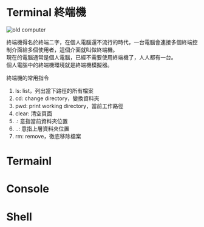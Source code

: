 # Terminal 終端機

![old computer](https://i.pinimg.com/originals/3a/65/a5/3a65a5f4ef238fce307d0116af6b23f1.jpg)

終端機得名於終端二字，在個人電腦還不流行的時代，一台電腦會連接多個終端控制介面給多個使用者，這個介面就叫做終端機。  
現在的電腦通常是個人電腦，已經不需要使用終端機了，人人都有一台。   
個人電腦中的終端機環境就是終端機模擬器。   

終端機的常用指令   

1. ls: list，列出當下路徑的所有檔案
2. cd: change directory，變換資料夾
3. pwd: print working directory，當前工作路徑
5. clear: 清空頁面
6. .: 意指當前資料夾位置
7. ..: 意指上層資料夾位置
9. rm: remove，徹底移除檔案

# Termainl

# Console

# Shell
